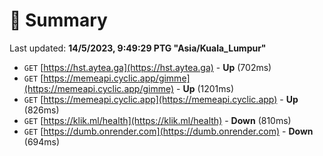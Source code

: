 # 📖 Summary
Last updated: **14/5/2023, 9:49:29 PTG "Asia/Kuala_Lumpur"**

- `GET` [https://hst.aytea.ga](https://hst.aytea.ga) - **Up** (702ms)
- `GET` [https://memeapi.cyclic.app/gimme](https://memeapi.cyclic.app/gimme) - **Up** (1201ms)
- `GET` [https://memeapi.cyclic.app](https://memeapi.cyclic.app) - **Up** (826ms)
- `GET` [https://klik.ml/health](https://klik.ml/health) - **Down** (810ms)
- `GET` [https://dumb.onrender.com](https://dumb.onrender.com) - **Down** (694ms)

